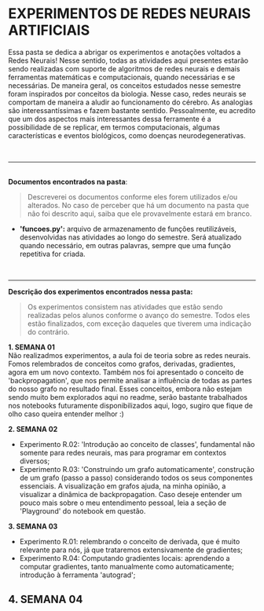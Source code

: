 # **EXPERIMENTOS DE REDES NEURAIS ARTIFICIAIS** 

<justify> Essa pasta se dedica a abrigar os experimentos e anotações voltados a Redes Neurais! Nesse sentido, todas as atividades aqui presentes estarão sendo realizadas com suporte de algoritmos de redes neurais e demais ferramentas matemáticas e computacionais, quando necessárias e se necessárias.
De maneira geral, os conceitos estudados nesse semestre foram inspirados por conceitos da biologia. Nesse caso, redes neurais se comportam de maneira a aludir ao funcionamento do cérebro. As analogias são interessantíssimas e fazem bastante sentido. Pessoalmente, eu acredito que um dos aspectos mais interessantes dessa ferramente é a possibilidade de se replicar, em termos computacionais, algumas características e eventos biológicos, como doenças neurodegenerativas. </justify>

<br>
<hr>

<br> **Documentos encontrados na pasta**:

> Descreverei os documentos conforme eles forem utilizados e/ou alterados. No caso de perceber que há um documento na pasta que não foi descrito aqui, saiba que ele provavelmente estará em branco. 

- **'funcoes.py':** arquivo de armazenamento de funções reutilizáveis, desenvolvidas nas atividades ao longo do semestre. Será atualizado quando necessário, em outras palavras, sempre que uma função repetitiva for criada.

<br>
<hr>

**Descrição dos experimentos encontrados nessa pasta:**

> Os experimentos consistem nas atividades que estão sendo realizadas pelos alunos conforme o avanço do semestre. Todos eles estão finalizados, com exceção daqueles que tiverem uma indicação do contrário.

**1. SEMANA 01**
<br> Não realizadmos experimentos, a aula foi de teoria sobre as redes neurais. Fomos relembrados de conceitos como grafos, derivadas, gradientes, agora em um novo contexto. Também nos foi apresentado o conceito de 'backpropagation', que nos permite analisar a influência de todas as partes do nosso grafo no resultado final. Esses conceitos, embora não estejam sendo muito bem explorados aqui no readme, serão bastante trabalhados nos notebooks futuramente disponibilizados aqui, logo, sugiro que fique de olho caso queira entender melhor :)

**2. SEMANA 02**
- Experimento R.02: 'Introdução ao conceito de classes', fundamental não somente para redes neurais, mas para programar em contextos diversos;
- Experimento R.03: 'Construindo um grafo automaticamente', construção de um grafo (passo a passo) considerando todos os seus componentes essenciais. A visualização em grafos ajuda, na minha opinião, a visualizar a dinâmica de backpropagation. Caso deseje entender um pouco mais sobre o meu entendimento pessoal, leia a seção de 'Playground' do notebook em questão.

**3. SEMANA 03**
- Experimento R.01: relembrando o conceito de derivada, que é muito relevante para nós, já que trataremos extensivamente de gradientes;
- Experimento R.04: Computando gradientes locais: aprendendo a computar gradientes, tanto manualmente como automaticamente; introdução à ferramenta 'autograd';

**4. SEMANA 04**
- 
